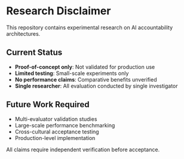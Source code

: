 # Research Disclaimer

This repository contains experimental research on AI accountability architectures.

## Current Status
- **Proof-of-concept only**: Not validated for production use
- **Limited testing**: Small-scale experiments only
- **No performance claims**: Comparative benefits unverified
- **Single researcher**: All evaluation conducted by single investigator

## Future Work Required
- Multi-evaluator validation studies
- Large-scale performance benchmarking  
- Cross-cultural acceptance testing
- Production-level implementation

All claims require independent verification before acceptance.
